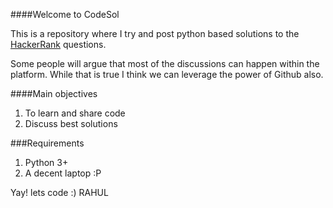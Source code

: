 ####Welcome to CodeSol

This is a repository where I try and post python based solutions to the [HackerRank](http://hackerrank.com) questions.

Some people will argue that most of the discussions can happen within the platform. While that is true I think we can leverage the power of Github also.

####Main objectives 
1. To learn and share code
2. Discuss best solutions


###Requirements

1. Python 3+
2. A decent laptop :P


Yay! lets code :)
RAHUL
